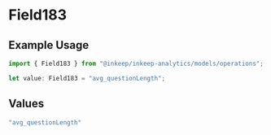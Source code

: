 # Field183

## Example Usage

```typescript
import { Field183 } from "@inkeep/inkeep-analytics/models/operations";

let value: Field183 = "avg_questionLength";
```

## Values

```typescript
"avg_questionLength"
```